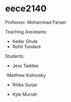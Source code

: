 # eece2140

Professor: Mohammad Fanaei

Teaching Assistants:
- Kedar Ghule
- Rohit Tondare

Students:

- Jess Taddeo

-Matthew Kalinosky

- Ritika Gurjar

- Kyle Murrah


